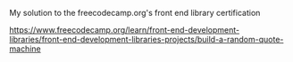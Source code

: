 My solution to the freecodecamp.org's front end library certification

https://www.freecodecamp.org/learn/front-end-development-libraries/front-end-development-libraries-projects/build-a-random-quote-machine
